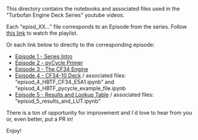 This directory contains the notebooks and associated files used in the "Turbofan Engine Deck Series" youtube videos.

Each "episd_XX..." file corresponds to an Episode from the series. Follow [this link](https://www.youtube.com/playlist?list=PLqJt-rNo8TZ1Y5Pzlk4S1205NUt2t-t22) to watch the playlist.

Or each link below to directly to the corresponding episode:

* [Episode 1 - Series Intro]()
* [Episode 2 - pyCycle Primer]()
* [Episode 3 - The CF34 Engine]()
* [Episode 4 - CF34-10 Deck]() / associated files: "episod_4_HBTF_CF34_E5A1.ipynb" and "episod_4_HBTF_pycycle_example_file.ipynb
* [Episode 5 - Results and Lookup Table]() / associated files: "episod_5_results_and_LUT.ipynb"


There is a ton of opportunity for improvement and I´d love to hear from you or, even better, put a PR in!

Enjoy!
